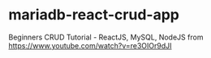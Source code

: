 # mariadb-react-crud-app
Beginners CRUD Tutorial - ReactJS, MySQL, NodeJS from https://www.youtube.com/watch?v=re3OIOr9dJI
